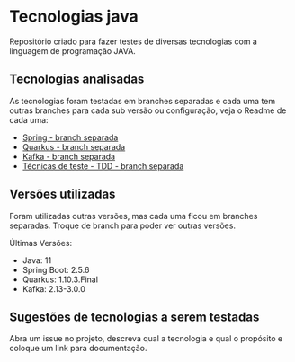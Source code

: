 # Tecnologias java
Repositório criado para fazer testes de diversas tecnologias com a linguagem de programação JAVA. 

## Tecnologias analisadas
As tecnologias foram testadas em branches separadas e cada uma tem outras branches para cada sub versão ou configuração, veja o Readme de cada uma:
* [Spring - branch separada](https://github.com/alexferreiradev/tecnologias_java/tree/sample-api/Spring)
* [Quarkus - branch separada](https://github.com/alexferreiradev/tecnologias_java/tree/maven/Maven/Plugins/code-with-quarkus)
* [Kafka - branch separada](https://github.com/alexferreiradev/tecnologias_java/tree/sample-event-arch/Spring/sample-event-arch)
* [Técnicas de teste - TDD - branch separada](https://github.com/alexferreiradev/tecnologias_java/tree/test-techniques/test-techniques)

## Versões utilizadas
Foram utilizadas outras versões, mas cada uma ficou em branches separadas. Troque de branch para poder ver outras versões.

Últimas Versões:
* Java: 11
* Spring Boot: 2.5.6
* Quarkus: 1.10.3.Final
* Kafka: 2.13-3.0.0

## Sugestões de tecnologias a serem testadas
Abra um issue no projeto, descreva qual a tecnologia e qual o propósito e coloque um link para documentação.
